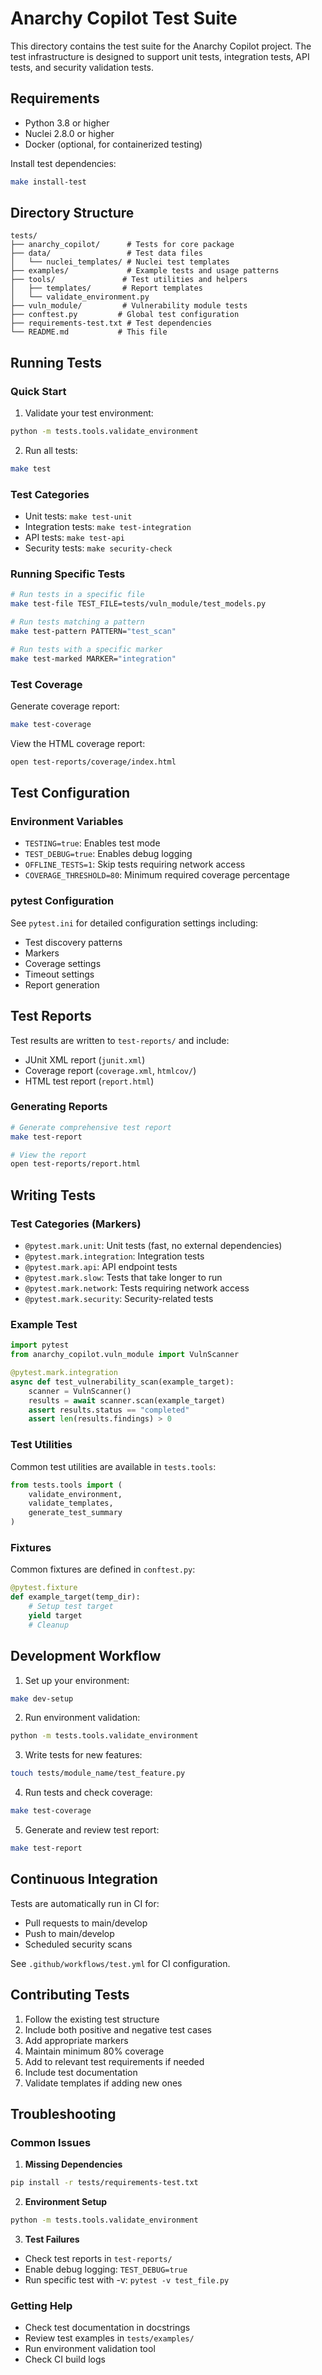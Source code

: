 # Anarchy Copilot Test Suite

This directory contains the test suite for the Anarchy Copilot project. The test infrastructure is designed to support unit tests, integration tests, API tests, and security validation tests.

## Requirements

- Python 3.8 or higher
- Nuclei 2.8.0 or higher
- Docker (optional, for containerized testing)

Install test dependencies:
```bash
make install-test
```

## Directory Structure

```
tests/
├── anarchy_copilot/      # Tests for core package
├── data/                 # Test data files
│   └── nuclei_templates/ # Nuclei test templates
├── examples/             # Example tests and usage patterns
├── tools/               # Test utilities and helpers
│   ├── templates/       # Report templates
│   └── validate_environment.py
├── vuln_module/         # Vulnerability module tests
├── conftest.py         # Global test configuration
├── requirements-test.txt # Test dependencies
└── README.md           # This file
```

## Running Tests

### Quick Start

1. Validate your test environment:
```bash
python -m tests.tools.validate_environment
```

2. Run all tests:
```bash
make test
```

### Test Categories

- Unit tests: `make test-unit`
- Integration tests: `make test-integration`
- API tests: `make test-api`
- Security tests: `make security-check`

### Running Specific Tests

```bash
# Run tests in a specific file
make test-file TEST_FILE=tests/vuln_module/test_models.py

# Run tests matching a pattern
make test-pattern PATTERN="test_scan"

# Run tests with a specific marker
make test-marked MARKER="integration"
```

### Test Coverage

Generate coverage report:
```bash
make test-coverage
```

View the HTML coverage report:
```bash
open test-reports/coverage/index.html
```

## Test Configuration

### Environment Variables

- `TESTING=true`: Enables test mode
- `TEST_DEBUG=true`: Enables debug logging
- `OFFLINE_TESTS=1`: Skip tests requiring network access
- `COVERAGE_THRESHOLD=80`: Minimum required coverage percentage

### pytest Configuration

See `pytest.ini` for detailed configuration settings including:
- Test discovery patterns
- Markers
- Coverage settings
- Timeout settings
- Report generation

## Test Reports

Test results are written to `test-reports/` and include:
- JUnit XML report (`junit.xml`)
- Coverage report (`coverage.xml`, `htmlcov/`)
- HTML test report (`report.html`)

### Generating Reports

```bash
# Generate comprehensive test report
make test-report

# View the report
open test-reports/report.html
```

## Writing Tests

### Test Categories (Markers)

- `@pytest.mark.unit`: Unit tests (fast, no external dependencies)
- `@pytest.mark.integration`: Integration tests
- `@pytest.mark.api`: API endpoint tests
- `@pytest.mark.slow`: Tests that take longer to run
- `@pytest.mark.network`: Tests requiring network access
- `@pytest.mark.security`: Security-related tests

### Example Test

```python
import pytest
from anarchy_copilot.vuln_module import VulnScanner

@pytest.mark.integration
async def test_vulnerability_scan(example_target):
    scanner = VulnScanner()
    results = await scanner.scan(example_target)
    assert results.status == "completed"
    assert len(results.findings) > 0
```

### Test Utilities

Common test utilities are available in `tests.tools`:

```python
from tests.tools import (
    validate_environment,
    validate_templates,
    generate_test_summary
)
```

### Fixtures

Common fixtures are defined in `conftest.py`:

```python
@pytest.fixture
def example_target(temp_dir):
    # Setup test target
    yield target
    # Cleanup
```

## Development Workflow

1. Set up your environment:
```bash
make dev-setup
```

2. Run environment validation:
```bash
python -m tests.tools.validate_environment
```

3. Write tests for new features:
```bash
touch tests/module_name/test_feature.py
```

4. Run tests and check coverage:
```bash
make test-coverage
```

5. Generate and review test report:
```bash
make test-report
```

## Continuous Integration

Tests are automatically run in CI for:
- Pull requests to main/develop
- Push to main/develop
- Scheduled security scans

See `.github/workflows/test.yml` for CI configuration.

## Contributing Tests

1. Follow the existing test structure
2. Include both positive and negative test cases
3. Add appropriate markers
4. Maintain minimum 80% coverage
5. Add to relevant test requirements if needed
6. Include test documentation
7. Validate templates if adding new ones

## Troubleshooting

### Common Issues

1. **Missing Dependencies**
```bash
pip install -r tests/requirements-test.txt
```

2. **Environment Setup**
```bash
python -m tests.tools.validate_environment
```

3. **Test Failures**
- Check test reports in `test-reports/`
- Enable debug logging: `TEST_DEBUG=true`
- Run specific test with -v: `pytest -v test_file.py`

### Getting Help

- Check test documentation in docstrings
- Review test examples in `tests/examples/`
- Run environment validation tool
- Check CI build logs
